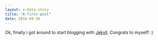```yaml
---
layout: a-data-story
title: "A-first-post"
date: 2016-09-30
---
```


Ok, finally i got around to start blogging with [Jekyll](http://jekyllrb.com).
Congrats to myself! :)
